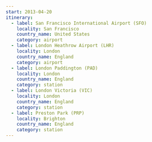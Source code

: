 ```yaml
---
start: 2013-04-20
itinerary:
  - label: San Francisco International Airport (SFO)
    locality: San Francisco
    country_name: United States
    category: airport
  - label: London Heathrow Airport (LHR)
    locality: London
    country_name: England
    category: airport
  - label: London Paddington (PAD)
    locality: London
    country_name: England
    category: station
  - label: London Victoria (VIC)
    locality: London
    country_name: England
    category: station
  - label: Preston Park (PRP)
    locality: Brighton
    country_name: England
    category: station
---
```

